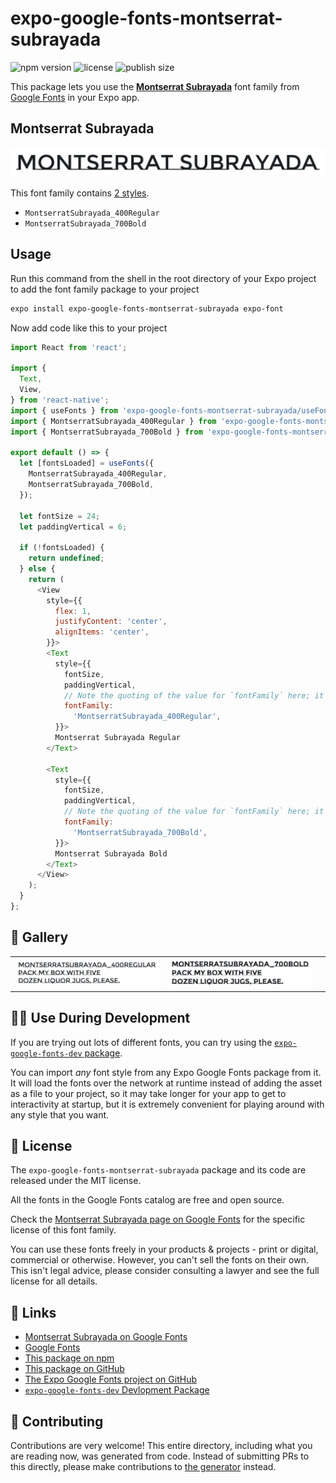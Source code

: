 # expo-google-fonts-montserrat-subrayada

![npm version](https://flat.badgen.net/npm/v/expo-google-fonts-montserrat-subrayada)
![license](https://flat.badgen.net/github/license/expo/google-fonts)
![publish size](https://flat.badgen.net/packagephobia/install/expo-google-fonts-montserrat-subrayada)

This package lets you use the [**Montserrat Subrayada**](https://fonts.google.com/specimen/Montserrat+Subrayada) font family from [Google Fonts](https://fonts.google.com/) in your Expo app.

## Montserrat Subrayada

![Montserrat Subrayada](./font-family.png)

This font family contains [2 styles](#-gallery).

- `MontserratSubrayada_400Regular`
- `MontserratSubrayada_700Bold`

## Usage

Run this command from the shell in the root directory of your Expo project to add the font family package to your project
```sh
expo install expo-google-fonts-montserrat-subrayada expo-font
```

Now add code like this to your project
```js
import React from 'react';

import {
  Text,
  View,
} from 'react-native';
import { useFonts } from 'expo-google-fonts-montserrat-subrayada/useFonts';
import { MontserratSubrayada_400Regular } from 'expo-google-fonts-montserrat-subrayada/400Regular';
import { MontserratSubrayada_700Bold } from 'expo-google-fonts-montserrat-subrayada/700Bold';

export default () => {
  let [fontsLoaded] = useFonts({
    MontserratSubrayada_400Regular,
    MontserratSubrayada_700Bold,
  });

  let fontSize = 24;
  let paddingVertical = 6;

  if (!fontsLoaded) {
    return undefined;
  } else {
    return (
      <View
        style={{
          flex: 1,
          justifyContent: 'center',
          alignItems: 'center',
        }}>
        <Text
          style={{
            fontSize,
            paddingVertical,
            // Note the quoting of the value for `fontFamily` here; it expects a string!
            fontFamily:
              'MontserratSubrayada_400Regular',
          }}>
          Montserrat Subrayada Regular
        </Text>

        <Text
          style={{
            fontSize,
            paddingVertical,
            // Note the quoting of the value for `fontFamily` here; it expects a string!
            fontFamily:
              'MontserratSubrayada_700Bold',
          }}>
          Montserrat Subrayada Bold
        </Text>
      </View>
    );
  }
};

```

## 🔡 Gallery


||||
|-|-|-|
|![MontserratSubrayada_400Regular](.//400Regular/MontserratSubrayada_400Regular.ttf.png)|![MontserratSubrayada_700Bold](.//700Bold/MontserratSubrayada_700Bold.ttf.png)|||


## 👩‍💻 Use During Development

If you are trying out lots of different fonts, you can try using the [`expo-google-fonts-dev` package](https://github.com/freeboub/google-fonts/tree/master/font-packages/dev#readme).

You can import *any* font style from any Expo Google Fonts package from it. It will load the fonts
over the network at runtime instead of adding the asset as a file to your project, so it may take longer
for your app to get to interactivity at startup, but it is extremely convenient
for playing around with any style that you want.

## 📖 License

The `expo-google-fonts-montserrat-subrayada` package and its code are released under the MIT license.

All the fonts in the Google Fonts catalog are free and open source.

Check the [Montserrat Subrayada page on Google Fonts](https://fonts.google.com/specimen/Montserrat+Subrayada) for the specific license of this font family.

You can use these fonts freely in your products & projects - print or digital, commercial or otherwise. However, you can't sell the fonts on their own. This isn't legal advice, please consider consulting a lawyer and see the full license for all details.

## 🔗 Links

- [Montserrat Subrayada on Google Fonts](https://fonts.google.com/specimen/Montserrat+Subrayada)
- [Google Fonts](https://fonts.google.com/)
- [This package on npm](https://www.npmjs.com/package/expo-google-fonts-montserrat-subrayada)
- [This package on GitHub](https://github.com/freeboub/google-fonts/tree/master/font-packages/montserrat-subrayada)
- [The Expo Google Fonts project on GitHub](https://github.com/freeboub/google-fonts)
- [`expo-google-fonts-dev` Devlopment Package](https://github.com/freeboub/google-fonts/tree/master/font-packages/dev)

## 🤝 Contributing

Contributions are very welcome! This entire directory, including what you are reading now, was generated from code. Instead of submitting PRs to this directly, please make contributions to [the generator](https://github.com/freeboub/google-fonts/tree/master/packages/generator) instead.
